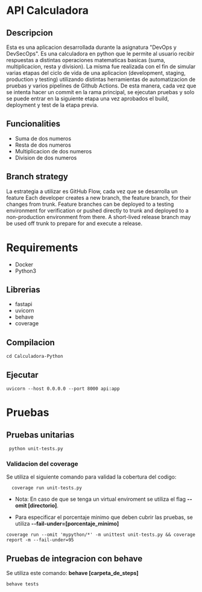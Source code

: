 # API Calculadora

## Descripcion
Esta es una aplicacion desarrollada durante la asignatura "DevOps y DevSecOps". Es una calculadora en python que le permite al usuario recibir respuestas a distintas operaciones matematicas basicas (suma, multiplicacion, resta y division). 
La misma fue realizada con el fin de simular varias etapas del ciclo de vida de una aplicacion (development, staging, production y testing) utilizando distintas herramientas de automatizacion de pruebas y varios pipelines de Github Actions. De esta manera, cada vez que se intenta hacer un commit en la rama principal, se ejecutan pruebas y solo se puede entrar en la siguiente etapa una vez aprobados el build, deployment y test de la etapa previa.   
  
  
## Funcionalities

- Suma de dos numeros 
- Resta de dos numeros
- Multiplicacion de dos numeros
- Division de dos numeros

## Branch strategy
La estrategia a utilizar es GitHub Flow, cada vez que se desarrolla un feature Each developer creates a new branch, the feature branch, for their changes from trunk.
Feature branches can be deployed to a testing environment for verification or pushed directly to trunk and deployed to a non-production environment from there.
A short-lived release branch may be used off trunk to prepare for and execute a release.

# Requirements 

- Docker
- Python3
  
## Librerias 

- fastapi
- uvicorn
- behave
- coverage

## Compilacion 
```
cd Calculadora-Python

```

## Ejecutar 

```
uvicorn --host 0.0.0.0 --port 8000 api:app

```

# Pruebas 

## Pruebas unitarias

```
 python unit-tests.py

```

### Validacion del coverage
Se utiliza el siguiente comando para validad la cobertura del codigo:
```
  coverage run unit-tests.py 

```

- Nota: En caso de que se tenga un virtual enviroment se utiliza el flag **--omit [directorio]**.
  
- Para especificar el porcentaje minimo que deben cubrir las pruebas, se utiliza **--fail-under=[porcentaje_minimo]**  

```
coverage run --omit 'mypython/*' -m unittest unit-tests.py && coverage report -m --fail-under=95

```


## Pruebas de integracion con behave 
Se utiliza este comando: **behave [carpeta_de_steps]**
```
behave tests 
```


